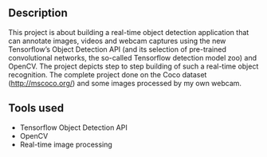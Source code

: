 ## Description
This project is about building a real-time object detection application that can annotate images, videos and webcam captures using the new Tensorflow’s Object Detection API (and its selection of pre-trained convolutional networks, the so-called Tensorflow detection model zoo) and OpenCV. The project depicts step to step building of such a real-time object recognition. The complete project done on the Coco dataset (http://mscoco.org/) and some images processed by my own webcam.

## Tools used
* Tensorflow Object Detection API
* OpenCV
* Real-time image processing
